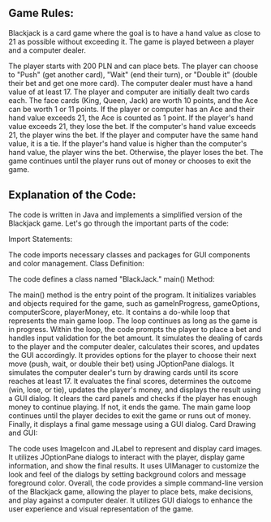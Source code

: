 <h2>Game Rules:</h2>

Blackjack is a card game where the goal is to have a hand value as close to 21 as possible without exceeding it. The game is played between a player and a computer dealer.

The player starts with 200 PLN and can place bets.
The player can choose to "Push" (get another card), "Wait" (end their turn), or "Double it" (double their bet and get one more card).
The computer dealer must have a hand value of at least 17.
The player and computer are initially dealt two cards each.
The face cards (King, Queen, Jack) are worth 10 points, and the Ace can be worth 1 or 11 points.
If the player or computer has an Ace and their hand value exceeds 21, the Ace is counted as 1 point.
If the player's hand value exceeds 21, they lose the bet. If the computer's hand value exceeds 21, the player wins the bet.
If the player and computer have the same hand value, it is a tie.
If the player's hand value is higher than the computer's hand value, the player wins the bet. Otherwise, the player loses the bet.
The game continues until the player runs out of money or chooses to exit the game.



<h2>Explanation of the Code:</h2>

The code is written in Java and implements a simplified version of the Blackjack game. Let's go through the important parts of the code:

Import Statements:

The code imports necessary classes and packages for GUI components and color management.
Class Definition:

The code defines a class named "BlackJack."
main() Method:

The main() method is the entry point of the program.
It initializes variables and objects required for the game, such as gameInProgress, gameOptions, computerScore, playerMoney, etc.
It contains a do-while loop that represents the main game loop. The loop continues as long as the game is in progress.
Within the loop, the code prompts the player to place a bet and handles input validation for the bet amount.
It simulates the dealing of cards to the player and the computer dealer, calculates their scores, and updates the GUI accordingly.
It provides options for the player to choose their next move (push, wait, or double their bet) using JOptionPane dialogs.
It simulates the computer dealer's turn by drawing cards until its score reaches at least 17.
It evaluates the final scores, determines the outcome (win, lose, or tie), updates the player's money, and displays the result using a GUI dialog.
It clears the card panels and checks if the player has enough money to continue playing. If not, it ends the game.
The main game loop continues until the player decides to exit the game or runs out of money.
Finally, it displays a final game message using a GUI dialog.
Card Drawing and GUI:

The code uses ImageIcon and JLabel to represent and display card images.
It utilizes JOptionPane dialogs to interact with the player, display game information, and show the final results.
It uses UIManager to customize the look and feel of the dialogs by setting background colors and message foreground color.
Overall, the code provides a simple command-line version of the Blackjack game, allowing the player to place bets, make decisions, and play against a computer dealer. It utilizes GUI dialogs to enhance the user experience and visual representation of the game.
